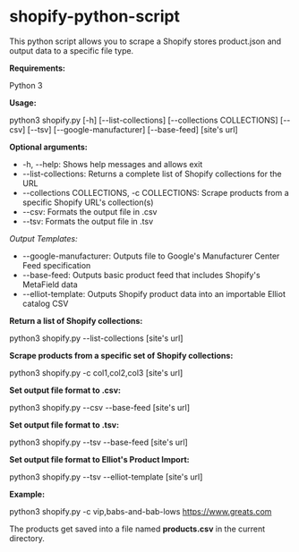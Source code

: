 # shopify-python-script
This python script allows you to scrape a Shopify stores product.json and output data to a specific file type.

**Requirements:**

Python 3

**Usage:**

python3 shopify.py [-h] [--list-collections] [--collections COLLECTIONS]
                  [--csv] [--tsv] [--google-manufacturer] [--base-feed] [site's url]

**Optional arguments:**

  * -h, --help: Shows help messages and allows exit
  * --list-collections: Returns a complete list of Shopify collections for the URL
  * --collections COLLECTIONS, -c COLLECTIONS: Scrape products from a specific Shopify URL's collection(s)
  * --csv: Formats the output file in .csv
  * --tsv: Formats the output file in .tsv

*Output Templates:*

  * --google-manufacturer: Outputs file to Google's Manufacturer Center Feed specification
  * --base-feed: Outputs basic product feed that includes Shopify's MetaField data
  * --elliot-template: Outputs Shopify product data into an importable Elliot catalog CSV

**Return a list of Shopify collections:**

python3 shopify.py --list-collections [site's url]

**Scrape products from a specific set of Shopify collections:**

python3 shopify.py -c col1,col2,col3 [site's url]

**Set output file format to .csv:**

python3 shopify.py --csv --base-feed [site's url]

**Set output file format to .tsv:**

python3 shopify.py --tsv --base-feed [site's url]

**Set output file format to Elliot's Product Import:**

python3 shopify.py --tsv --elliot-template [site's url]

**Example:**

python3 shopify.py -c vip,babs-and-bab-lows https://www.greats.com

The products get saved into a file named **products.csv** in the current directory.



